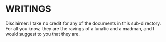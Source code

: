 WRITINGS
========

Disclaimer: I take no credit for any of the documents in this sub-directory. For all you know, they are the ravings of a lunatic and a madman, and I would suggest to you that they are. 